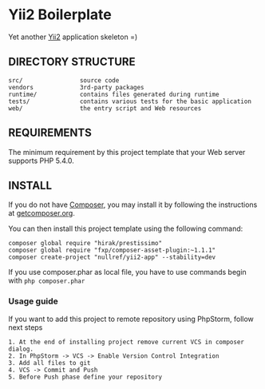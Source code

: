 # Yii2 Boilerplate
Yet another [Yii2](http://www.yiiframework.com/) application skeleton =)

## DIRECTORY STRUCTURE

```
src/ 				source code
vendors				3rd-party packages
runtime/            contains files generated during runtime
tests/              contains various tests for the basic application
web/				the entry script and Web resources
```

## REQUIREMENTS

The minimum requirement by this project template that your Web server supports PHP 5.4.0.

## INSTALL

If you do not have [Composer](http://getcomposer.org/), you may install it by following the instructions
at [getcomposer.org](http://getcomposer.org/doc/00-intro.md#installation-nix).

You can then install this project template using the following command:

```
composer global require "hirak/prestissimo"
composer global require "fxp/composer-asset-plugin:~1.1.1"
composer create-project "nullref/yii2-app" --stability=dev
```

If you use composer.phar as local file, you have to use commands begin with `php composer.phar`

### Usage guide

If you want to add this project to remote repository using PhpStorm, follow next steps

    1. At the end of installing project remove current VCS in composer dialog.
    2. In PhpStorm -> VCS -> Enable Version Control Integration
    3. Add all files to git
    4. VCS -> Commit and Push
    5. Before Push phase define your repository

